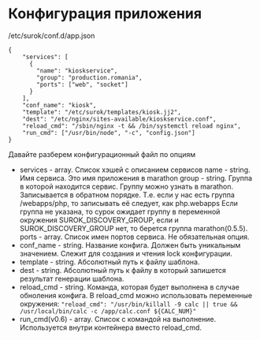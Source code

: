# Конфигурация приложения

/etc/surok/conf.d/app.json
```
{
    "services": [
      {
        "name": "kioskservice",
        "group": "production.romania",
        "ports": ["web", "socket"]
      }
    ],
    "conf_name": "kiosk",
    "template": "/etc/surok/templates/kiosk.jj2",
    "dest": "/etc/nginx/sites-available/kioskservice.conf",
    "reload_cmd": "/sbin/nginx -t && /bin/systemctl reload nginx",
    "run_cmd": ["/usr/bin/node", "-c", "config.json"]
}
```

Давайте разберем конфигурационный файл по опциям
* services - array. Список хэшей с описанием сервисов
    name - string. Имя сервиса. Это имя приложения в marathon
    group - string. Группа в которой находится сервис. Группу можно узнать в marathon. Записывается в обратном порядке. Т.е. если у нас есть группа /webapps/php, то записывать её следует, как php.webapps
    Если группа не указана, то сурок ожидает группу в переменной окружения SUROK_DISCOVERY_GROUP, если и SUROK_DISCOVERY_GROUP нет, то берется группа marathon(0.5.5).
    ports - array.  Список имен портов сервиса. Не обязательная опция.
* conf_name - string. Название конфига. Должен быть уникальным значением. Слежит для создания и чтения lock конфигурации.
* template - string. Абсолютный путь к файлу шаблона.
* dest - string. Абсолютный путь к файлу в который запишется результат генерации шаблона.
* reload_cmd - string. Команда, которая будет выполнена в случае обноления конфига.
    В reload_cmd можно использовать переменные окружения:
    ```"reload_cmd": "/usr/bin/killall -9 calc || true && /usr/local/bin/calc -c /app/calc.conf ${CALC_NUM}"```
* run_cmd(v0.6) - array. Список с командой на выполнение. Используется внутри контейнера вместо reload_cmd.
